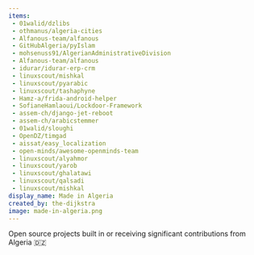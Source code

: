 ```yaml
---
items:
 - 01walid/dzlibs
 - othmanus/algeria-cities
 - Alfanous-team/alfanous
 - GitHubAlgeria/pyIslam
 - mohsenuss91/AlgerianAdministrativeDivision
 - Alfanous-team/alfanous
 - idurar/idurar-erp-crm
 - linuxscout/mishkal
 - linuxscout/pyarabic
 - linuxscout/tashaphyne
 - Hamz-a/frida-android-helper
 - SofianeHamlaoui/Lockdoor-Framework
 - assem-ch/django-jet-reboot
 - assem-ch/arabicstemmer
 - 01walid/sloughi
 - OpenDZ/timgad
 - aissat/easy_localization
 - open-minds/awesome-openminds-team
 - linuxscout/alyahmor
 - linuxscout/yarob
 - linuxscout/ghalatawi
 - linuxscout/qalsadi
 - linuxscout/mishkal
display_name: Made in Algeria
created_by: the-dijkstra
image: made-in-algeria.png
---
```

Open source projects built in or receiving significant contributions from Algeria 🇩🇿